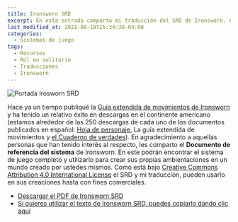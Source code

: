 ```yaml
---
title: Ironsworn SRD
excerpt: En esta entrada comparto mi traducción del SRD de Ironsworn. Con este documento en PDF y en google docs puedes jugar Ironsworn básico o desarrollar tu propio juego.
last_modified_at: 2021-08-18T15:34:30-04:00
categories:
  - Sistemas de juego
tags:
  - Recursos
  - Rol en solitario
  - Traducciones
  - Ironsworn
---
```


![Portada Irosworn SRD](https://laesquinadelrol.files.wordpress.com/2021/10/ironsworn-en-espanol-1.png)

Hace ya un tiempo publiqué la [Guía extendida de movimientos de Ironsworn](https://laesquinadelrol.com/rol%20en%20solitario/Ironsworn-gu%C3%ADa-de-movimientos-extendida/) y ha tenido un relativo éxito en descargas en el continente americano (estamos alrededor de las 250 descargas de cada uno de los documentos publicados en español: [Hoja de personaje](https://laesquinadelrol.files.wordpress.com/2021/07/ironsworn-hoja_de_personaje-es.pdf), La guía extendida de movimientos y [el Cuaderno de verdades](https://laesquinadelrol.files.wordpress.com/2021/07/ironsworn-es-cuadernodeverdades.pdf)). En agradecimiento a aquellas personas que han tenido interés al respecto, les comparto el **Documento de referencia del sistema** de Ironsworn. En este podrán encontrar el sistema de juego completo y utilizarlo para crear sus propias ambientaciones en un mundo creado por ustedes mismos. Como está bajo [Creative Commons Attribution 4.0 International License](https://creativecommons.org/licenses/by/4.0/) el SRD y mi traducción, pueden usarlo en sus creaciones hasta con fines comerciales.

- [Descargar el PDF de Ironsworn SRD](https://laesquinadelrol.files.wordpress.com/2021/10/ironsworn-srd-es.pdf)
- [Si quieres utilizar el texto de Ironsworn SRD, puedes copiarlo dando clic aquí](https://docs.google.com/document/d/1-OyI_HqN4jrpxgtl36RZaasr9fu0ylMy6xBq5NGRjtQ/edit?usp=sharing)

<script type='text/javascript' src='https://storage.ko-fi.com/cdn/widget/Widget_2.js'></script><script type='text/javascript'>kofiwidget2.init('Invítame un café', '#29abe0', 'X8X035NUM');kofiwidget2.draw();</script>
